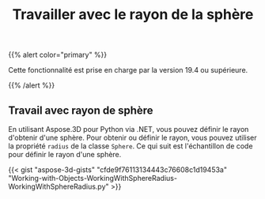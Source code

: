 ﻿---
title: Travailler avec le rayon de la sphère
type: docs
weight: 110
url: /fr/python-net/working-with-radius-of-sphere/
description: En utilisant Aspose.3D pour Python via .NET, vous pouvez définir le rayon d'obtenir d'une sphère. Afin d'obtenir ou définir le rayon, vous pouvez utiliser la propriété Radius de la classe Sphère. Ce qui suit est l'échantillon de code pour définir le rayon d'une sphère.
---
{{% alert color="primary" %}} 

Cette fonctionnalité est prise en charge par la version 19.4 ou supérieure.

{{% /alert %}} 
## **Travail avec rayon de sphère**
En utilisant Aspose.3D pour Python via .NET, vous pouvez définir le rayon d'obtenir d'une sphère. Pour obtenir ou définir le rayon, vous pouvez utiliser la propriété `radius` de la classe `Sphere`. Ce qui suit est l'échantillon de code pour définir le rayon d'une sphère.

{{< gist "aspose-3d-gists" "cfde9f76113134443c76608c1d19453a" "Working-with-Objects-WorkingWithSphereRadius-WorkingWithSphereRadius.py" >}}
